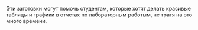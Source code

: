 Эти заготовки могут помочь студентам, которые хотят делать красивые таблицы
и графики в отчетах по лабораторным работым, не тратя на это много времени.
